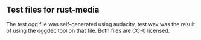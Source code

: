 ## Test files for rust-media

The test.ogg file was self-generated using audacity.
test.wav was the result of using the oggdec tool on that file.
Both files are [CC-0](https://creativecommons.org/publicdomain/zero/1.0/) licensed.
